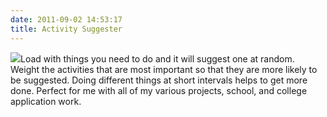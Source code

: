 ```yaml
---
date: 2011-09-02 14:53:17
title: Activity Suggester
---
```


[![](http://www.hackniac.com/blog/wp-content/uploads/2011/09/activity_suggester-1024x815.png)](http://www.hackniac.com/blog/wp-content/uploads/2011/09/activity_suggester.png)Load with things you need to do and it will suggest one at random. Weight the activities that are most important so that they are more likely to be suggested. Doing different things at short intervals helps to get more done. Perfect for me with all of my various projects, school, and college application work.


